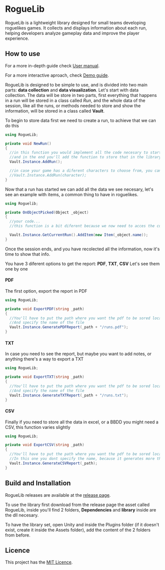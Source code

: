 # RogueLib
RogueLib is a lightweight library designed for small teams developing roguelikes games. It collects and displays information about each run, helping developers analyze gameplay data and improve the player experience.

How to use
---
For a more in-depth guide check [User manual](https://github.com/EduardSales/RogueLib/wiki/User-Manual).

For a more interactive aproach, check [Demo guide](https://github.com/EduardSales/RogueLib/wiki/Demo-guide).

RogueLib is designed to be simple to use, and is divided into two main parts: **data collection** and **data visualization**.
Let's start with data collection.
The data will be store in two parts, first everything that happens in a run will be stored in a class called *Run*, and the whole data of the session, like all the runs, or methods needed to store and show the information, will be stored in a class called **Vault**.

To begin to store data first we need to create a run, to achieve that we can do this

```c#
using RogueLib;

private void NewRun()
{
  //in this function you would implement all the code necesary to start a run in your game,
  //and in the end you'll add the function to store that in the library
  Vault.Instance.AddRun();

  //in case your game has a diferent characters to choose from, you can initialize the run slightly diferent
  //Vault.Instance.AddRun(character);
}
```

Now that a run has started we can add all the data we see necesary, let's see an example with items, a common thing to have in roguelikes.

```c#
using Roguelib;

private OnObjectPicked(Object _object)
{
  //your code...
  //this function is a bit diferent because we now need to acces the current run to add the item

  Vault.Instance.GetCurrentRun().AddItem(new Item(_object.name));
}
```

Once the session ends, and you have recolected all the information, now it's time to show that info.

You have 3 diferent options to get the report: **PDF**, **TXT**, **CSV**
Let's see them one by one

#### PDF
The first option, export the report in PDF

```c#
using RogueLib;

private void ExportPDF(string _path)
{
  //You'll have to put the path where you want the pdf to be sored localy on your PC
  //And specify the name of the file
  Vault.Instance.GeneratePDFReport(_path + "/runs.pdf");
}
```
#### TXT
In case you need to see the report, but maybe you want to add notes, or anything there's a way to export a TXT
```c#
using RogueLib;

private void ExportTXT(string _path)
{
  //You'll have to put the path where you want the pdf to be sored localy on your PC
  //And specify the name of the file
  Vault.Instance.GenerateTXTReport(_path + "/runs.txt");
}
```
#### CSV
Finally if you need to store all the data in excel, or a BBDD you might need a CSV, this function varies slightly
```c#
using RogueLib;

private void ExportCSV(string _path)
{
  //You'll have to put the path where you want the pdf to be sored localy on your PC
  //In this one you dont specify the name, because it generates more than one .csv
  Vault.Instance.GenerateCSVReport(_path);
}
```

Build and Installation
---
RogueLib releases are available at the [release page](https://github.com/EduardSales/RogueLib/releases).

To use the library first download from the release page the asset called RogueLib, inside you'll find 2 folders,  **Dependencies** and **library** inside are the dll necesary.

To have the library set, open Unity and inside the Plugins folder (if it doesn't exist, create it inside the Assets folder), add the content of the 2 folders from before.

Licence
---
This project has the [MIT Licence](https://github.com/EduardSales/RogueLib/blob/main/LICENSE).
